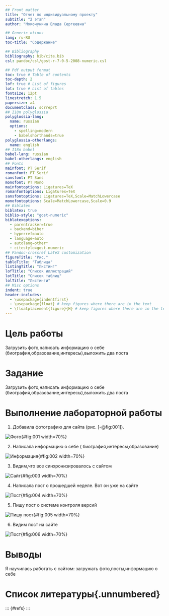 ```yaml
---
## Front matter
title: "Отчет по индивидуальному проекту"
subtitle: "2 этап"
author: "Мокочунина Влада Сергеевна"

## Generic otions
lang: ru-RU
toc-title: "Содержание"

## Bibliography
bibliography: bib/cite.bib
csl: pandoc/csl/gost-r-7-0-5-2008-numeric.csl

## Pdf output format
toc: true # Table of contents
toc-depth: 2
lof: true # List of figures
lot: true # List of tables
fontsize: 12pt
linestretch: 1.5
papersize: a4
documentclass: scrreprt
## I18n polyglossia
polyglossia-lang:
  name: russian
  options:
	- spelling=modern
	- babelshorthands=true
polyglossia-otherlangs:
  name: english
## I18n babel
babel-lang: russian
babel-otherlangs: english
## Fonts
mainfont: PT Serif
romanfont: PT Serif
sansfont: PT Sans
monofont: PT Mono
mainfontoptions: Ligatures=TeX
romanfontoptions: Ligatures=TeX
sansfontoptions: Ligatures=TeX,Scale=MatchLowercase
monofontoptions: Scale=MatchLowercase,Scale=0.9
## Biblatex
biblatex: true
biblio-style: "gost-numeric"
biblatexoptions:
  - parentracker=true
  - backend=biber
  - hyperref=auto
  - language=auto
  - autolang=other*
  - citestyle=gost-numeric
## Pandoc-crossref LaTeX customization
figureTitle: "Рис."
tableTitle: "Таблица"
listingTitle: "Листинг"
lofTitle: "Список иллюстраций"
lotTitle: "Список таблиц"
lolTitle: "Листинги"
## Misc options
indent: true
header-includes:
  - \usepackage{indentfirst}
  - \usepackage{float} # keep figures where there are in the text
  - \floatplacement{figure}{H} # keep figures where there are in the text
---
```


# Цель работы

Загрузить фото,написать информацию о себе (биография,образование,интересы),выложить два поста

# Задание

Загрузить фото,написать информацию о себе (биография,образование,интересы),выложить два поста

# Выполнение лабораторной работы

1.  Добавила фотографию для сайта (рис. [-@fig:001]).

![Фото](image/1.png){#fig:001 width=70%}

2. Написала информацию о себе ( биография,интересы,образование)

![Информация](image/2.png){#fig:002 width=70%}

3. Видим,что все синхронизировалось с сайтом

![Сайт](image/3.png){#fig:003 width=70%}

4. Написала пост о прошедшей неделе. Вот он уже на сайте

![Пост](image/4.png){#fig:004 width=70%}

5. Пишу пост о системе контроля версий

![Пишу пост](image/5.png){#fig:005 width=70%}

6. Видим пост на сайте

![Пост](image/6.png){#fig:006 width=70%}

# Выводы

Я научилась работать с сайтом: загружать фото,посты,информацию о себе

# Список литературы{.unnumbered}

::: {#refs}
:::
